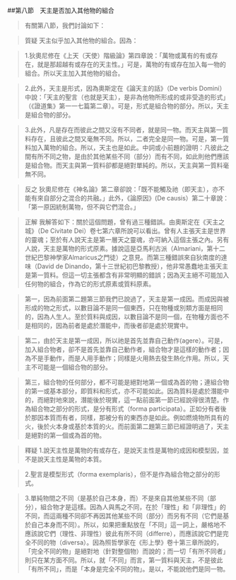 ##第八節　天主是否加入其他物的組合
>有關第八節，我們討論如下：

>質疑	天主似乎加入其他物的組合。因為：

>1.狄奧尼修在《上天（天使）階級論》第四章說：「萬物或萬有的有或存在，就是那超越有或存在的天主性。」可是，萬物的有或存在加入每一物的組合。所以天主加入其他物的組合。

>2.此外，天主是形式，因為奧斯定在《論天主的話》（De verbis Domini）中說：「天主的聖言（也就是天主），是非為他物所形成的或非受造的形式」（《證道集》第一一七篇第二章）。可是，形式是組合物的部分。所以，天主是組合物的部分。

>3.此外，凡是存在而彼此之間又沒有不同者，就是同一物。而天主與第一質料存在，且彼此之間又毫無不同。所以，二者完全是同一物。可是，第一質料加入萬物的組合。所以，天主也是如此。中詞或小前題的證明：凡彼此之間有所不同之物，是由於其他某些不同（部分）而有不同，如此則他們應該是組合物。而天主與第一質料卻都是絕對單純的。所以，天主與第一質料毫無不同。

>反之	狄奧尼修在《神名論》第二章卻說：「既不能觸及祂（即天主），亦不能有來自部分之混合的共融。」此外，《論原因》(De causis）第二十章說：「第一原因統制萬物，但不與它們混合。」

>正解	我解答如下：關於這個問題，曾有過三種錯誤。由奧斯定在《天主之城》（De Civitate Dei）卷七第六章所說可以看出。曾有人主張天主是世界的靈魂；至於有人說天主是第一層天之靈魂，亦可納入這個主張之內。另有人說，天主是萬物的形式原素。據說這是亞馬利古派（Almariani，第十二世紀巴黎神學家Almaricus之門徒）之意見。而第三種錯誤來自狄南度的達味（David de Dinando，第十三世紀初巴黎教授），他非常愚蠢地主張天主是第一質料。但這一切主張都含有非常明顯的錯誤；因為天主絕不可能加入任何物的組合，作為它的形式原素或質料原素。

>第一，因為前面第二題第三節我們已說過了，天主是第一成因。而成因與被形成的物之形式，以數目論不是同一個東西，只在物種或別類方面是相同的，因為人生人。至於質料與成因，以數目論不是同一個，在物種方面也不是相同的，因為前者是處於潛能中，而後者卻是處於現實中。

>第二，由於天主是第一成因，所以祂是首先並靠自己動作(agere）。可是，加入組合物者，卻不是首先並靠自己動作者，組合物才是這樣的動作者；因為不是手動作，而是人用手動作；同樣是火用熱去發生熱化作用。所以，天主不可能是一個組合物的部分。

>第三，組合物的任何部分，都不可能是絕對地第一個或為首的物；連組合物的第一或基本部分，即質料和形式，亦不可能如此。因為質料是處於潛能中的，而絕對地來說，潛能後於現實，這一點前面第一節已經說得很清楚。作為組合物之部分的形式，是分有形式（forma participata）。正如分有者後於那因本質而有者，同樣，那被分有的東西亦是如此。例如燃燒物所具有的火，後於火本身或基於本質的火。而前面第二題第三節已經證明過了，天主是絕對的第一個或為首的物。

>釋疑	1.說天主性是萬物的有或存在，是說天主性是萬物的成因和模型因，並不是說天主性是萬物的本質。

>2.聖言是模型形式（forma exemplaris），但不是作為組合物之部分的形式。

>3.單純物間之不同（是基於自己本身，而）不是來自其他某些不同（部分），組合物才是這樣。因為人與馬之不同，在於「理性」和「非理性」的不同，而這兩種不同卻不再因其他某些不同（部分）而另有不同（它們是基於自己本身而不同）。所以，如果把重點放在「不同」這一詞上，嚴格地不應該說它們（理性、非理性）彼此有所不同（differre），而應該說它們是完全不同的物（diversa）。因為照哲學家在《形上學》卷十第三章所說的，「完全不同的物」是絕對地（針對整個物）而說的；而一切「有所不同者」則只在某方面不同。所以，就「不同」而言，第一質料與天主，不是彼此「有所不同」，而是「本身是完全不同的物」。是以，不能說他們是同一物。
